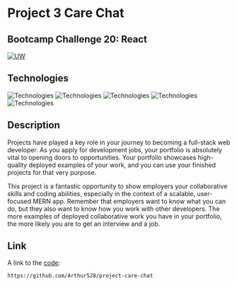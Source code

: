 # Project 3 Care Chat 
## Bootcamp Challenge 20: React
[![UW](https://img.shields.io/badge/UW-UW--Coding%20bootcamp-blueviolet)](https://bootcamp.uw.edu/)

## Technologies
![Technologies](https://img.shields.io/badge/-Git-F05032?logo=Git&logoColor=white)
![Technologies](https://img.shields.io/badge/-JavaScript-007396?logo=JavaScript&logoColor=white)
![Technologies](https://img.shields.io/badge/-Node.js-339933?logo=Node.js&logoColor=white)
![Technologies](https://img.shields.io/badge/-npm-CB3837?logo=npm&logoColor=white)
![Technologies](https://img.shields.io/badge/-ReactJs-61DAFB?logo=react&logoColor=white)

## Description
Projects have played a key role in your journey to becoming a full-stack web developer. As you apply for development jobs, your portfolio is absolutely vital to opening doors to opportunities. Your portfolio showcases high-quality deployed examples of your work, and you can use your finished projects for that very purpose.

This project is a fantastic opportunity to show employers your collaborative skills and coding abilities, especially in the context of a scalable, user-focused MERN app. Remember that employers want to know what you can do, but they also want to know how you work with other developers. The more examples of deployed collaborative work you have in your portfolio, the more likely you are to get an interview and a job. 
  
## Link
A link to the [code](https://github.com/Arthur528/project-care-chat):
```
https://github.com/Arthur528/project-care-chat
